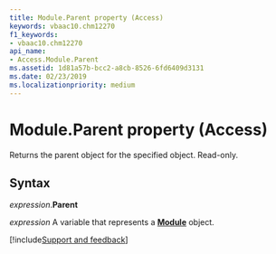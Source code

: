 ```yaml
---
title: Module.Parent property (Access)
keywords: vbaac10.chm12270
f1_keywords:
- vbaac10.chm12270
api_name:
- Access.Module.Parent
ms.assetid: 1d81a57b-bcc2-a8cb-8526-6fd6409d3131
ms.date: 02/23/2019
ms.localizationpriority: medium
---
```



# Module.Parent property (Access)

Returns the parent object for the specified object. Read-only.


## Syntax

_expression_.**Parent**

_expression_ A variable that represents a **[Module](Access.Module.md)** object.




[!include[Support and feedback](~/includes/feedback-boilerplate.md)]